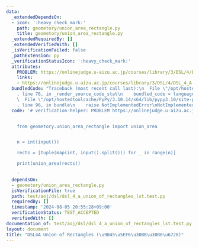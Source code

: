 ```yaml
---
data:
  _extendedDependsOn:
  - icon: ':heavy_check_mark:'
    path: geometory/union_area_rectangle.py
    title: geometory/union_area_rectangle.py
  _extendedRequiredBy: []
  _extendedVerifiedWith: []
  _isVerificationFailed: false
  _pathExtension: py
  _verificationStatusIcon: ':heavy_check_mark:'
  attributes:
    PROBLEM: https://onlinejudge.u-aizu.ac.jp/courses/library/3/DSL/4/DSL_4_A
    links:
    - https://onlinejudge.u-aizu.ac.jp/courses/library/3/DSL/4/DSL_4_A
  bundledCode: "Traceback (most recent call last):\n  File \"/opt/hostedtoolcache/PyPy/3.10.14/x64/lib/pypy3.10/site-packages/onlinejudge_verify/documentation/build.py\"\
    , line 76, in _render_source_code_stat\n    bundled_code = language.bundle(\n\
    \  File \"/opt/hostedtoolcache/PyPy/3.10.14/x64/lib/pypy3.10/site-packages/onlinejudge_verify/languages/python.py\"\
    , line 96, in bundle\n    raise NotImplementedError\nNotImplementedError\n"
  code: '# verification-helper: PROBLEM https://onlinejudge.u-aizu.ac.jp/courses/library/3/DSL/4/DSL_4_A


    from geometory.union_area_rectangle import union_area


    n = int(input())

    rects = [tuple(map(int, input().split())) for _ in range(n)]

    print(union_area(rects))

    '
  dependsOn:
  - geometory/union_area_rectangle.py
  isVerificationFile: true
  path: test/aoj/dsl/dsl_4_a_union_of_rectangles_lst.test.py
  requiredBy: []
  timestamp: '2024-08-05 20:55:28+09:00'
  verificationStatus: TEST_ACCEPTED
  verifiedWith: []
documentation_of: test/aoj/dsl/dsl_4_a_union_of_rectangles_lst.test.py
layout: document
title: "DSL4A Union of Rectangles (\u9045\u5EF6\u30BB\u30B0\u6728)"
---
```


